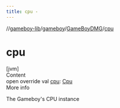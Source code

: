 ```yaml
---
title: cpu -
---
```

//[gameboy-lib](../../index.md)/[gameboy](../index.md)/[GameBoyDMG](index.md)/[cpu](cpu.md)



# cpu  
[jvm]  
Content  
open override val [cpu](cpu.md): [Cpu](../../gameboy.cpu/-cpu/index.md)  
More info  


The Gameboy's CPU instance

  



